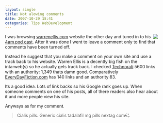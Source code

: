 ```yaml
---
layout: single
title: Not alowing comments 
date: 2007-10-29 18:41
categories: Tips WebDevelopment
---
```

<a href="/public/uploads/2007/10/1570869672_f4631efb6c.jpg"><img src="/public/uploads/2007/10/1570869672_f4631efb6c.thumbnail.jpg" align="right" /></a>I was browsing <a href="http://www.warrenellis.com">warrenellis.com</a> website the other day and tuned in to his <a href="http://www.warrenellis.com/?p=5239">4am pod cast</a>.
After it was done I went to leave a comment only to find that comments have been turned off.

Instead he suggest that you make a comment on your own site and use a track back to his website.
Warren Ellis is a decently big fish on the intarweb(s) so he actually gets track back.
I checked <a href="http://technorati.com/blogs/www.warrenellis.com">Technorati</a> 5600 links with an authority: 1,349 thats damn good.
Comparatively <a href="http://www.everydayfiction.com">EveryDayFiction.com</a> has 140 links and an authority 83.

Its a good idea.
Lots of link backs so his Google rank goes up.
When someone comments on one of his posts, all of there readers also hear about it and more people view his site.

Anyways as for my comment.
<blockquote>Cialis pills. Generic cialis tadalafil mg pills nextag com€¦.</blockquote>
